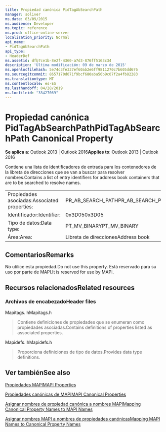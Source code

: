 ```yaml
---
title: Propiedad canónica PidTagAbSearchPath
manager: soliver
ms.date: 03/09/2015
ms.audience: Developer
ms.topic: reference
ms.prod: office-online-server
localization_priority: Normal
api_name:
- PidTagAbSearchPath
api_type:
- HeaderDef
ms.assetid: dfb7ce1b-8e2f-4360-a7d3-876ff5163c34
description: 'Última modificación: 09 de marzo de 2015'
ms.openlocfilehash: 5e74c3fe337ef60ab2e6ff9811270c7b605dd676
ms.sourcegitcommit: 8657170d071f9bcf680aba50b9c07f2a4fb82283
ms.translationtype: MT
ms.contentlocale: es-ES
ms.lasthandoff: 04/28/2019
ms.locfileid: "33427069"
---
```

# <a name="pidtagabsearchpath-canonical-property"></a><span data-ttu-id="7d0c3-103">Propiedad canónica PidTagAbSearchPath</span><span class="sxs-lookup"><span data-stu-id="7d0c3-103">PidTagAbSearchPath Canonical Property</span></span>

  
  
<span data-ttu-id="7d0c3-104">**Se aplica a**: Outlook 2013 | Outlook 2016</span><span class="sxs-lookup"><span data-stu-id="7d0c3-104">**Applies to**: Outlook 2013 | Outlook 2016</span></span> 
  
<span data-ttu-id="7d0c3-105">Contiene una lista de identificadores de entrada para los contenedores de la libreta de direcciones que se van a buscar para resolver nombres.</span><span class="sxs-lookup"><span data-stu-id="7d0c3-105">Contains a list of entry identifiers for address book containers that are to be searched to resolve names.</span></span> 
  
|||
|:-----|:-----|
|<span data-ttu-id="7d0c3-106">Propiedades asociadas:</span><span class="sxs-lookup"><span data-stu-id="7d0c3-106">Associated properties:</span></span>  <br/> |<span data-ttu-id="7d0c3-107">PR_AB_SEARCH_PATH</span><span class="sxs-lookup"><span data-stu-id="7d0c3-107">PR_AB_SEARCH_PATH</span></span>  <br/> |
|<span data-ttu-id="7d0c3-108">Identificador:</span><span class="sxs-lookup"><span data-stu-id="7d0c3-108">Identifier:</span></span>  <br/> |<span data-ttu-id="7d0c3-109">0x3D05</span><span class="sxs-lookup"><span data-stu-id="7d0c3-109">0x3D05</span></span>  <br/> |
|<span data-ttu-id="7d0c3-110">Tipo de datos:</span><span class="sxs-lookup"><span data-stu-id="7d0c3-110">Data type:</span></span>  <br/> |<span data-ttu-id="7d0c3-111">PT_MV_BINARY</span><span class="sxs-lookup"><span data-stu-id="7d0c3-111">PT_MV_BINARY</span></span>  <br/> |
|<span data-ttu-id="7d0c3-112">Área:</span><span class="sxs-lookup"><span data-stu-id="7d0c3-112">Area:</span></span>  <br/> |<span data-ttu-id="7d0c3-113">Libreta de direcciones</span><span class="sxs-lookup"><span data-stu-id="7d0c3-113">Address book</span></span>  <br/> |
   
## <a name="remarks"></a><span data-ttu-id="7d0c3-114">Comentarios</span><span class="sxs-lookup"><span data-stu-id="7d0c3-114">Remarks</span></span>

<span data-ttu-id="7d0c3-115">No utilice esta propiedad.</span><span class="sxs-lookup"><span data-stu-id="7d0c3-115">Do not use this property.</span></span> <span data-ttu-id="7d0c3-116">Está reservado para su uso por parte de MAPI.</span><span class="sxs-lookup"><span data-stu-id="7d0c3-116">It is reserved for use by MAPI.</span></span>
  
## <a name="related-resources"></a><span data-ttu-id="7d0c3-117">Recursos relacionados</span><span class="sxs-lookup"><span data-stu-id="7d0c3-117">Related resources</span></span>

### <a name="header-files"></a><span data-ttu-id="7d0c3-118">Archivos de encabezado</span><span class="sxs-lookup"><span data-stu-id="7d0c3-118">Header files</span></span>

<span data-ttu-id="7d0c3-119">Mapitags. h</span><span class="sxs-lookup"><span data-stu-id="7d0c3-119">Mapitags.h</span></span>
  
> <span data-ttu-id="7d0c3-120">Contiene definiciones de propiedades que se enumeran como propiedades asociadas.</span><span class="sxs-lookup"><span data-stu-id="7d0c3-120">Contains definitions of properties listed as associated properties.</span></span>
    
<span data-ttu-id="7d0c3-121">Mapidefs. h</span><span class="sxs-lookup"><span data-stu-id="7d0c3-121">Mapidefs.h</span></span>
  
> <span data-ttu-id="7d0c3-122">Proporciona definiciones de tipo de datos.</span><span class="sxs-lookup"><span data-stu-id="7d0c3-122">Provides data type definitions.</span></span>
    
## <a name="see-also"></a><span data-ttu-id="7d0c3-123">Ver también</span><span class="sxs-lookup"><span data-stu-id="7d0c3-123">See also</span></span>



[<span data-ttu-id="7d0c3-124">Propiedades MAPI</span><span class="sxs-lookup"><span data-stu-id="7d0c3-124">MAPI Properties</span></span>](mapi-properties.md)
  
[<span data-ttu-id="7d0c3-125">Propiedades canónicas de MAPI</span><span class="sxs-lookup"><span data-stu-id="7d0c3-125">MAPI Canonical Properties</span></span>](mapi-canonical-properties.md)
  
[<span data-ttu-id="7d0c3-126">Asignar nombres de propiedad canónica a nombres MAPI</span><span class="sxs-lookup"><span data-stu-id="7d0c3-126">Mapping Canonical Property Names to MAPI Names</span></span>](mapping-canonical-property-names-to-mapi-names.md)
  
[<span data-ttu-id="7d0c3-127">Asignar nombres MAPI a nombres de propiedades canónicas</span><span class="sxs-lookup"><span data-stu-id="7d0c3-127">Mapping MAPI Names to Canonical Property Names</span></span>](mapping-mapi-names-to-canonical-property-names.md)

